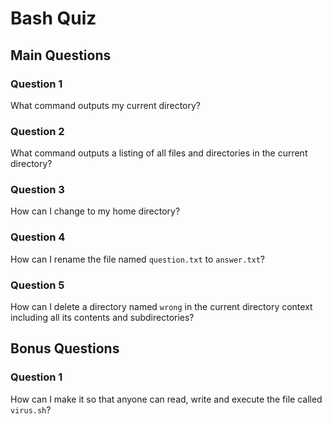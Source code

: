 # Bash Quiz

## Main Questions

### Question 1

What command outputs my current directory?



### Question 2

What command outputs a listing of all files and directories in the current directory?



### Question 3

How can I change to my home directory?



### Question 4

How can I rename the file named `question.txt` to `answer.txt`?



### Question 5

How can I delete a directory named `wrong` in the current directory context including all its contents and subdirectories?



## Bonus Questions

### Question 1

How can I make it so that anyone can read, write and execute the file called `virus.sh`?

